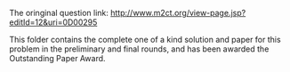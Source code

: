 The oringinal question link: http://www.m2ct.org/view-page.jsp?editId=12&uri=0D00295

This folder contains the complete one of a kind solution and paper for this problem in the preliminary and final rounds, and has been awarded the Outstanding Paper Award.
